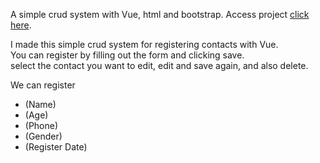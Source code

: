 
A simple crud system with Vue, html and bootstrap. Access project <a href="https://lucasmenchon.github.io/simple-crud-vue/" target="_blank">click here</a>.

<p>I made this simple crud system for registering contacts with Vue. <br />
You can register by filling out the form and clicking save. <br />
select the contact you want to edit, edit and save again, and also delete.</p>
<p>We can register</p>
<ul>
<li> (Name)</li>
<li> (Age)</li>
<li> (Phone)</li>
<li> (Gender)</li>
<li> (Register Date)</li>
</ul>

